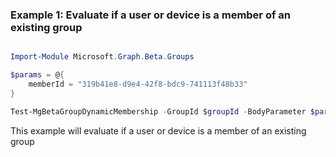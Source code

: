 ### Example 1: Evaluate if a user or device is a member of an existing group

```powershell

Import-Module Microsoft.Graph.Beta.Groups

$params = @{
	memberId = "319b41e8-d9e4-42f8-bdc9-741113f48b33"
}

Test-MgBetaGroupDynamicMembership -GroupId $groupId -BodyParameter $params

```
This example will evaluate if a user or device is a member of an existing group

